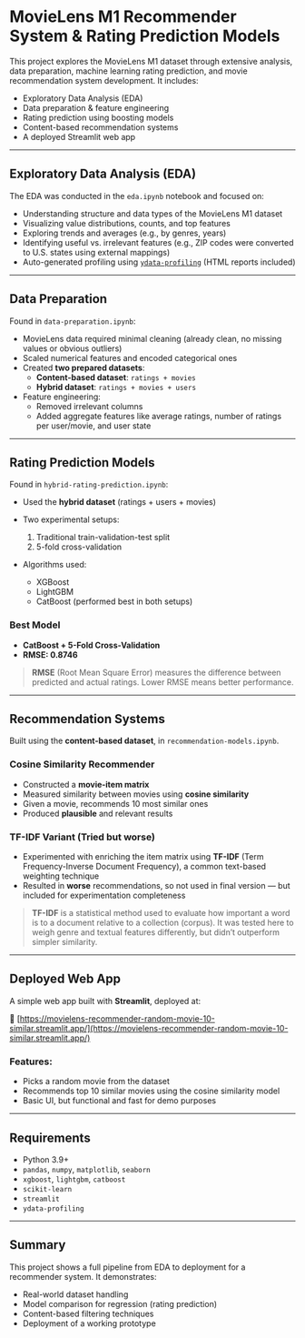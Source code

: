 # MovieLens M1 Recommender System & Rating Prediction Models

This project explores the MovieLens M1 dataset through extensive analysis, data preparation, machine learning rating prediction, and movie recommendation system development. It includes:

- Exploratory Data Analysis (EDA)
- Data preparation & feature engineering
- Rating prediction using boosting models
- Content-based recommendation systems
- A deployed Streamlit web app

---

## Exploratory Data Analysis (EDA)

The EDA was conducted in the `eda.ipynb` notebook and focused on:

- Understanding structure and data types of the MovieLens M1 dataset
- Visualizing value distributions, counts, and top features
- Exploring trends and averages (e.g., by genres, years)
- Identifying useful vs. irrelevant features (e.g., ZIP codes were converted to U.S. states using external mappings)
- Auto-generated profiling using [`ydata-profiling`](https://github.com/ydataai/ydata-profiling) (HTML reports included)

---

## Data Preparation

Found in `data-preparation.ipynb`:

- MovieLens data required minimal cleaning (already clean, no missing values or obvious outliers)
- Scaled numerical features and encoded categorical ones
- Created **two prepared datasets**:
  - **Content-based dataset**: `ratings + movies`
  - **Hybrid dataset**: `ratings + movies + users`
- Feature engineering:
  - Removed irrelevant columns
  - Added aggregate features like average ratings, number of ratings per user/movie, and user state

---

## Rating Prediction Models

Found in `hybrid-rating-prediction.ipynb`:

- Used the **hybrid dataset** (ratings + users + movies)
- Two experimental setups:
  1. Traditional train-validation-test split
  2. 5-fold cross-validation

- Algorithms used:
  - XGBoost
  - LightGBM
  - CatBoost (performed best in both setups)

### Best Model

- **CatBoost + 5-Fold Cross-Validation**
- **RMSE: 0.8746**
  
>  **RMSE** (Root Mean Square Error) measures the difference between predicted and actual ratings. Lower RMSE means better performance.

---

## Recommendation Systems

Built using the **content-based dataset**, in `recommendation-models.ipynb`.

### Cosine Similarity Recommender

- Constructed a **movie-item matrix**
- Measured similarity between movies using **cosine similarity**
- Given a movie, recommends 10 most similar ones
- Produced **plausible** and relevant results

### TF-IDF Variant (Tried but worse)

- Experimented with enriching the item matrix using **TF-IDF** (Term Frequency-Inverse Document Frequency), a common text-based weighting technique
- Resulted in **worse** recommendations, so not used in final version — but included for experimentation completeness

>  **TF-IDF** is a statistical method used to evaluate how important a word is to a document relative to a collection (corpus). It was tested here to weigh genre and textual features differently, but didn’t outperform simpler similarity.

---

## Deployed Web App

A simple web app built with **Streamlit**, deployed at:

🔗 [https://movielens-recommender-random-movie-10-similar.streamlit.app/](https://movielens-recommender-random-movie-10-similar.streamlit.app/)

### Features:

- Picks a random movie from the dataset
- Recommends top 10 similar movies using the cosine similarity model
- Basic UI, but functional and fast for demo purposes

---

## Requirements

- Python 3.9+
- `pandas`, `numpy`, `matplotlib`, `seaborn`
- `xgboost`, `lightgbm`, `catboost`
- `scikit-learn`
- `streamlit`
- `ydata-profiling`

---

## Summary

This project shows a full pipeline from EDA to deployment for a recommender system. It demonstrates:

- Real-world dataset handling
- Model comparison for regression (rating prediction)
- Content-based filtering techniques
- Deployment of a working prototype
